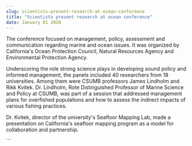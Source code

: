 ```yaml
---
slug: scientists-present-research-at-ocean-conference
title: "Scientists present research at ocean conference"
date: January 01 2020
---
```


 
<p>
  The conference focused on management, policy, assessment and communication
  regarding marine and ocean issues. It was organized by California's Ocean
  Protection Council, Natural Resources Agency and Environmental Protection
  Agency.
</p>
<p>
  Underscoring the role strong science plays in developing sound policy and
  informed management, the panels included 40 researchers from 18 universities.
  Among them were CSUMB professors James Lindholm and Rikk Kvitek. Dr. Lindholm,
  Rote Distinguished Professor of Marine Science and Policy at CSUMB, was part
  of a session that addressed management plans for overfished populations and
  how to assess the indirect impacts of various fishing practices.
</p>
<p>
  Dr. Kvitek, director of the university's Seafloor Mapping Lab, made a
  presentation on California's seafloor mapping program as a model for
  collaboration and partnership.
</p>
```
